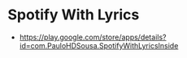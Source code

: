 # Spotify With Lyrics

- https://play.google.com/store/apps/details?id=com.PauloHDSousa.SpotifyWithLyricsInside
